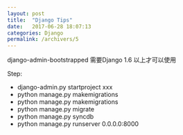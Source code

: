 ```yaml
---
layout: post
title:  "Django Tips"
date:   2017-06-28 18:07:13
categories: Django
permalink: /archivers/5
---
```


django-admin-bootstrapped  需要Django 1.6  以上才可以使用

Step:
* django-admin.py startproject xxx
* python manage.py makemigrations
* python manage.py makemigrations
* python manage.py migrate
* python manage.py syncdb
* python manage.py runserver 0.0.0.0:8000
